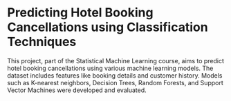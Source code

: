 # Predicting Hotel Booking Cancellations using Classification Techniques

This project, part of the Statistical Machine Learning course, aims to predict hotel booking cancellations using various machine learning models. The dataset includes features like booking details and customer history. Models such as K-nearest neighbors, Decision Trees, Random Forests, and Support Vector Machines were developed and evaluated.
